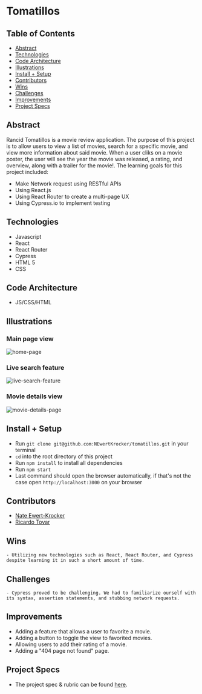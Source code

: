 # Tomatillos


## Table of Contents
  - [Abstract](#abstract)
  - [Technologies](#technologies)
  - [Code Architecture](#code-architecture)
  - [Illustrations](#illustrations)
  - [Install + Setup](#install-+-setup)
  - [Contributors](#contributors)
- [Wins](#wins)
- [Challenges](#challenges)
- [Improvements](#improvements)
- [Project Specs](#project-specs)

## Abstract
Rancid Tomatillos is a movie review application. The purpose of this project is to allow users to view a list of movies, search for a specific movie, and view more information about said movie. When a user cliks on a movie poster, the user will see the year the movie was released, a rating, and overview, along with a trailer for the movie!. The learning goals for this project included:
  - Make Network request using RESTful APIs
  - Using React.js
  - Using React Router to create a multi-page UX
  - Using Cypress.io to implement testing

## Technologies
  - Javascript
  - React
  - React Router
  - Cypress
  - HTML 5
  - CSS


## Code Architecture
- JS/CSS/HTML

## Illustrations

### Main page view
<img src="src/assets/recording.gif" alt="home-page"/>

### Live search feature
<img src="src/assets/search.gif" alt="live-search-feature"/>

### Movie details view
<img src="src/assets/movie-details.gif" alt="movie-details-page"/>

## Install + Setup
- Run `git clone git@github.com:NEwertKrocker/tomatillos.git` in your terminal
- `cd` into the root directory of this project
- Run `npm install` to install all dependencies
- Run `npm start`
- Last command should open the browser automatically, if that's not the case open `http://localhost:3000` on your browser

## Contributors
  - [Nate Ewert-Krocker](https://github.com/NEwertKrocker)
  - [Ricardo Tovar](https://github.com/JRicardoT)

## Wins
	- Utilizing new technologies such as React, React Router, and Cypress despite learning it in such a short amount of time.

## Challenges
	- Cypress proved to be challenging. We had to familiarize ourself with its syntax, assertion statements, and stubbing network requests.

## Improvements
- Adding a feature that allows a user to favorite a movie.
- Adding a button to toggle the view to favorited movies.
- Allowing users to add their rating of a movie.
- Adding a "404 page not found" page.

## Project Specs
  - The project spec & rubric can be found [here](https://frontend.turing.edu/projects/module-3/rancid-tomatillos-v3.html).
